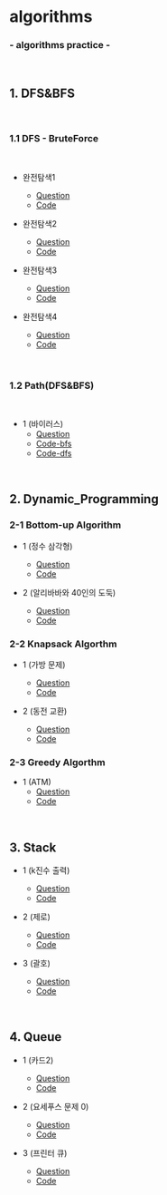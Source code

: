 # algorithms

### - algorithms practice -

<BR>


## 1. DFS&BFS

<br>

### 1.1 DFS - BruteForce

<br>

* 완전탐색1
    - [Question](https://github.com/daldalhada/algorithms/blob/main/DFS/BruteForce/1/%EB%AC%B8%EC%A0%9C.PNG)
    - [Code](https://github.com/daldalhada/algorithms/blob/main/DFS/BruteForce/1/main.cpp)

* 완전탐색2
    - [Question](https://github.com/daldalhada/algorithms/blob/main/DFS/BruteForce/2/%EB%AC%B8%EC%A0%9C.PNG)
    - [Code](https://github.com/daldalhada/algorithms/blob/main/DFS/BruteForce/2/main.cpp)

* 완전탐색3 
    - [Question](https://github.com/daldalhada/algorithms/blob/main/DFS/BruteForce/3/%EB%AC%B8%EC%A0%9C.PNG)
    - [Code](https://github.com/daldalhada/algorithms/blob/main/DFS/BruteForce/3/main.cpp)

* 완전탐색4 
    - [Question](https://programmers.co.kr/learn/courses/30/lessons/43165)
    - [Code](https://github.com/daldalhada/algorithms/blob/main/DFS/BruteForce/4/main.cpp)

<BR>

### 1.2 Path(DFS&BFS)

<BR>

* 1 (바이러스)
    - [Question](https://www.acmicpc.net/problem/2606)
    - [Code-bfs](https://github.com/daldalhada/algorithms/blob/main/DFS/Path/1/bfs.cpp)
    - [Code-dfs](https://github.com/daldalhada/algorithms/blob/main/DFS/Path/1/dfs.cpp)

<br>

## 2. Dynamic_Programming

### 2-1 Bottom-up Algorithm

* 1 (정수 삼각형)
    - [Question](https://www.acmicpc.net/problem/1932)
    - [Code](https://github.com/daldalhada/algorithms/blob/main/DynamicProgramming/BottomUp/1/main.cpp)

* 2 (알리바바와 40인의 도둑)
    - [Question](https://github.com/daldalhada/algorithms/blob/main/DynamicProgramming/BottomUp/2/%EB%AC%B8%EC%A0%9C.PNG)
    - [Code](https://github.com/daldalhada/algorithms/blob/main/DynamicProgramming/BottomUp/2/main.cpp)

### 2-2 Knapsack Algorthm

* 1 (가방 문제)
    - [Question](https://github.com/daldalhada/algorithms/blob/main/DynamicProgramming/Knapsack/1/%EB%AC%B8%EC%A0%9C.PNG)
    - [Code](https://github.com/daldalhada/algorithms/blob/main/DynamicProgramming/Knapsack/1/main.cpp)

* 2 (동전 교환)
    - [Question](https://github.com/daldalhada/algorithms/blob/main/DynamicProgramming/Knapsack/2/%EB%AC%B8%EC%A0%9C.PNG)
    - [Code](https://github.com/daldalhada/algorithms/blob/main/DynamicProgramming/Knapsack/2/main.cpp)


### 2-3 Greedy Algorthm

* 1 (ATM)
    - [Question](https://www.acmicpc.net/problem/11399)
    - [Code](https://github.com/daldalhada/algorithms/blob/main/DynamicProgramming/greedy/1/main.cpp)

<BR>

## 3. Stack

* 1 (k진수 출력)
    - [Question](https://github.com/daldalhada/algorithms/blob/main/Stack/1/%EB%AC%B8%EC%A0%9C.PNG)
    - [Code](https://github.com/daldalhada/algorithms/blob/main/Stack/1/main.cpp)

* 2 (제로)
    - [Question](https://www.acmicpc.net/problem/10773)
    - [Code](https://github.com/daldalhada/algorithms/blob/main/Stack/2/main.cpp)

* 3 (괄호)
    - [Question](https://www.acmicpc.net/problem/9012)
    - [Code](https://github.com/daldalhada/algorithms/blob/main/Stack/3/main.cpp)


<BR>

## 4. Queue

* 1 (카드2)
    - [Question](https://www.acmicpc.net/problem/2164)
    - [Code](https://github.com/daldalhada/algorithms/blob/main/Queue/1/main.cpp)

* 2 (요세푸스 문제 0)
    - [Question](https://www.acmicpc.net/problem/11866)
    - [Code](https://github.com/daldalhada/algorithms/blob/main/Queue/2/main.cpp)

* 3 (프린터 큐)
    - [Question](https://www.acmicpc.net/problem/1966)
    - [Code](https://github.com/daldalhada/algorithms/blob/main/Queue/3/main.cpp)